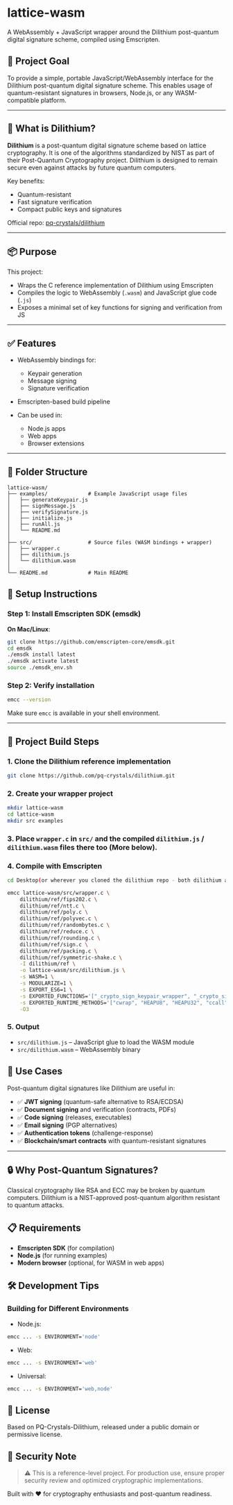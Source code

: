# lattice-wasm

A WebAssembly + JavaScript wrapper around the Dilithium post-quantum digital signature scheme, compiled using Emscripten.

## 📌 Project Goal

To provide a simple, portable JavaScript/WebAssembly interface for the Dilithium post-quantum digital signature scheme. This enables usage of quantum-resistant signatures in browsers, Node.js, or any WASM-compatible platform.

---

## 🔐 What is Dilithium?

**Dilithium** is a post-quantum digital signature scheme based on lattice cryptography. It is one of the algorithms standardized by NIST as part of their Post-Quantum Cryptography project. Dilithium is designed to remain secure even against attacks by future quantum computers.

Key benefits:

-   Quantum-resistant
-   Fast signature verification
-   Compact public keys and signatures

Official repo: [pq-crystals/dilithium](https://github.com/pq-crystals/dilithium)

---

## 📦 Purpose

This project:

-   Wraps the C reference implementation of Dilithium using Emscripten
-   Compiles the logic to WebAssembly (`.wasm`) and JavaScript glue code (`.js`)
-   Exposes a minimal set of key functions for signing and verification from JS

---

## ✅ Features

-   WebAssembly bindings for:

    -   Keypair generation
    -   Message signing
    -   Signature verification

-   Emscripten-based build pipeline
-   Can be used in:

    -   Node.js apps
    -   Web apps
    -   Browser extensions

---

## 📁 Folder Structure

```
lattice-wasm/
├── examples/             # Example JavaScript usage files
│   ├── generateKeypair.js
│   ├── signMessage.js
│   ├── verifySignature.js
│   ├── initialize.js
│   ├── runAll.js
│   └── README.md
│
├── src/                  # Source files (WASM bindings + wrapper)
│   ├── wrapper.c
│   ├── dilithium.js
│   └── dilithium.wasm
│
└── README.md             # Main README
```

## 🔧 Setup Instructions

### Step 1: Install Emscripten SDK (emsdk)

**On Mac/Linux**:

```bash
git clone https://github.com/emscripten-core/emsdk.git
cd emsdk
./emsdk install latest
./emsdk activate latest
source ./emsdk_env.sh
```

### Step 2: Verify installation

```bash
emcc --version
```

Make sure `emcc` is available in your shell environment.

---

## 🧱 Project Build Steps

### 1. Clone the Dilithium reference implementation

```bash
git clone https://github.com/pq-crystals/dilithium.git
```

### 2. Create your wrapper project

```bash
mkdir lattice-wasm
cd lattice-wasm
mkdir src examples
```

### 3. Place `wrapper.c` in `src/` and the compiled `dilithium.js` / `dilithium.wasm` files there too (More below).

### 4. Compile with Emscripten

```bash
cd Desktop(or wherever you cloned the dilithium repo - both dilithium and lattice-wasm should be in the same directory)

emcc lattice-wasm/src/wrapper.c \
    dilithium/ref/fips202.c \
    dilithium/ref/ntt.c \
    dilithium/ref/poly.c \
    dilithium/ref/polyvec.c \
    dilithium/ref/randombytes.c \
    dilithium/ref/reduce.c \
    dilithium/ref/rounding.c \
    dilithium/ref/sign.c \
    dilithium/ref/packing.c \
    dilithium/ref/symmetric-shake.c \
    -I dilithium/ref \
    -o lattice-wasm/src/dilithium.js \
    -s WASM=1 \
    -s MODULARIZE=1 \
    -s EXPORT_ES6=1 \
    -s EXPORTED_FUNCTIONS='["_crypto_sign_keypair_wrapper", "_crypto_sign_wrapper", "_crypto_verify_wrapper", "_malloc", "_free"]' \
    -s EXPORTED_RUNTIME_METHODS='["cwrap", "HEAPU8", "HEAPU32", "ccall"]' \
    -O3
```

### 5. Output

-   `src/dilithium.js` – JavaScript glue to load the WASM module
-   `src/dilithium.wasm` – WebAssembly binary

## 🚀 Use Cases

Post-quantum digital signatures like Dilithium are useful in:

-   ✅ **JWT signing** (quantum-safe alternative to RSA/ECDSA)
-   ✅ **Document signing** and verification (contracts, PDFs)
-   ✅ **Code signing** (releases, executables)
-   ✅ **Email signing** (PGP alternatives)
-   ✅ **Authentication tokens** (challenge-response)
-   ✅ **Blockchain/smart contracts** with quantum-resistant signatures

---

## 🔒 Why Post-Quantum Signatures?

Classical cryptography like RSA and ECC may be broken by quantum computers. Dilithium is a NIST-approved post-quantum algorithm resistant to quantum attacks.

## 📋 Requirements

-   **Emscripten SDK** (for compilation)
-   **Node.js** (for running examples)
-   **Modern browser** (optional, for WASM in web apps)

## 🛠️ Development Tips

### Building for Different Environments

-   Node.js:

```bash
emcc ... -s ENVIRONMENT='node'
```

-   Web:

```bash
emcc ... -s ENVIRONMENT='web'
```

-   Universal:

```bash
emcc ... -s ENVIRONMENT='web,node'
```

## 📁 License

Based on PQ-Crystals-Dilithium, released under a public domain or permissive license.

## 🔐 Security Note

> ⚠️ This is a reference-level project. For production use, ensure proper security review and optimized cryptographic implementations.

Built with ❤️ for cryptography enthusiasts and post-quantum readiness.

